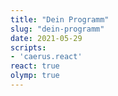 ```yaml
---
title: "Dein Programm"
slug: "dein-programm"
date: 2021-05-29
scripts:
- 'caerus.react'
react: true
olymp: true
---
```


<div class="react c-caerus"></div>
